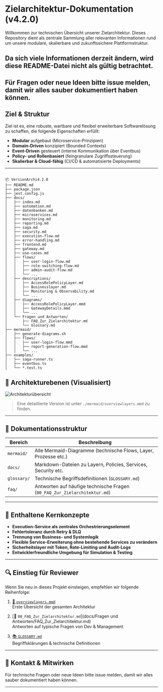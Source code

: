 # Zielarchitektur-Dokumentation (v4.2.0)

Willkommen zur technischen Übersicht unserer Zielarchitektur. Dieses Repository dient als zentrale Sammlung aller relevanten Informationen rund um unsere modulare, skalierbare und zukunftssichere Plattformstruktur.


## Da sich viele Informationen derzeit ändern, wird diese README-Datei nicht als gültig betrachtet.


## Für Fragen oder neue Ideen bitte issue melden, damit wir alles sauber dokumentiert haben können.



## Ziel & Struktur

Ziel ist es, eine robuste, wartbare und flexibel erweiterbare Softwarelösung zu schaffen, die folgende Eigenschaften erfüllt:

- **Modular** aufgebaut (Microservice-Prinzipien)
- **Domain-Driven** konzipiert (Bounded Contexts)
- **Event-Driven** gesteuert (interne Kommunikation über Eventbus)
- **Policy- und Rollenbasiert** (feingranulare Zugriffssteuerung)
- **Skalierbar & Cloud-fähig** (CI/CD & automatisierte Deployments)

---

<pre><code>
📦 VersionArchi4.2.0
├── README.md
├── package.json
├── jest.config.js
├── docs/
│   ├── index.md
│   ├── automation.md
│   ├── datenbanken.md
│   ├── microservices.md
│   ├── monitoring.md
│   ├── reporting.md
│   ├── saga.md
│   ├── security.md
│   ├── execution-flow.md
│   ├── error-handling.md
│   ├── frontend.md
│   ├── gateway.md
│   ├── use-cases.md
│   ├── flows/
│   │   ├── user-login-flow.md
│   │   ├── role-switching-flow.md
│   │   ├── admin-audit-flow.md
│   │   └── ...
│   ├── descriptions/
│   │   ├── AccessRolePolicyLayer.md
│   │   ├── Businesslayer.md
│   │   ├── Monitoring & Observability.md
│   │   └── ...
│   ├── diagrams/
│   │   ├── AccessRolePolicyLayer.mmd
│   │   ├── GatewayDetails.mmd
│   │   └── ...
│   └── Fragen und Antworten/
│       ├── FAQ_Zur_Zielarchitektur.md
│       └── Glossary.md
├── mermaid/
│   ├── generate-diagrams.sh
│   ├── flows/
│   │   ├── user-login-flow.mmd
│   │   ├── report-generation-flow.mmd
│   │   └── ...
├── examples/
│   ├── saga-runner.ts
│   ├── eventbus.ts
│   └── *.test.ts
</code></pre>


## 📐 Architekturebenen (Visualisiert)

![Architekturübersicht](./mermaid/overviewlayers.png)

> Eine detaillierte Version ist unter `./mermaid/overviewlayers.mmd` zu finden.

---

## 📁 Dokumentationsstruktur

| Bereich | Beschreibung |
|--------|--------------|
| `mermaid/` | Alle Mermaid-Diagramme (technische Flows, Layer, Prozesse etc.) |
| `docs/` | Markdown-Dateien zu Layern, Policies, Services, Security etc. |
| `glossary/` | Technische Begriffsdefinitionen (`GLOSSARY.md`) |
| `faq/` | Antworten auf häufige technische Fragen (`00_FAQ_Zur_Zielarchitektur.md`) |

---

## 🧩 Enthaltene Kernkonzepte

- **Execution-Service als zentrales Orchestrierungselement**
- **Fehlertoleranz durch Retry & DLQ**
- **Trennung von Business- und Systemlogik**
- **Flexible Service-Erweiterung ohne bestehende Services zu verändern**
- **Sicherheitslayer mit Token, Rate-Limiting und Audit-Logs**
- **Entwicklerfreundliche Umgebung für Simulation & Testing**

---

## 🔍 Einstieg für Reviewer

Wenn Sie neu in dieses Projekt einsteigen, empfehlen wir folgende Reihenfolge:

1. [📘 `overviewlayers.mmd`](./mermaid/overviewlayers.mmd)  
   Erste Übersicht der gesamten Architektur

2. [📄 `00_FAQ_Zur_Zielarchitektur.md`](docs/Fragen und Antworten/FAQ_Zur_Zielarchitektur.md)  
   Antworten auf typische Fragen von Dev & Management

3. [📚 `GLOSSARY.md`](./docs/Fragen%20und%20Antworten/Glossary.md)  
   Begriffsklärungen & technische Definitionen

---

## 🤝 Kontakt & Mitwirken

Für technische Fragen oder neue Ideen bitte issue melden, damit wir alles sauber dokumentiert haben können.

---
